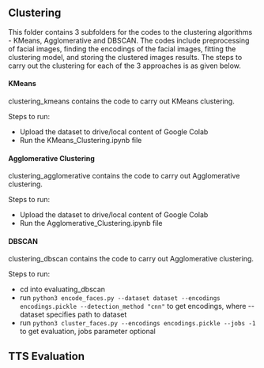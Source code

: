 ## Clustering

This folder contains 3 subfolders for the codes to the clustering algorithms - KMeans, Agglomerative and DBSCAN. The codes include preprocessing of facial images, finding the encodings of the facial images, fitting the clustering model, and storing the clustered images results. The steps to carry out the clustering for each of the 3 approaches is as given below.

#### KMeans

clustering_kmeans contains the code to carry out KMeans clustering.

Steps to run:

* Upload the dataset to drive/local content of Google Colab
* Run the KMeans_Clustering.ipynb file

#### Agglomerative Clustering

clustering_agglomerative contains the code to carry out Agglomerative clustering.

Steps to run:

* Upload the dataset to drive/local content of Google Colab
* Run the Agglomerative_Clustering.ipynb file

#### DBSCAN

clustering_dbscan contains the code to carry out Agglomerative clustering.

Steps to run:

* cd into evaluating_dbscan
* run ````python3 encode_faces.py --dataset dataset --encodings encodings.pickle --detection_method "cnn"```` to get encodings, where --dataset specifies path to dataset
* run ````python3 cluster_faces.py --encodings encodings.pickle --jobs -1```` to get evaluation, jobs parameter optional

## TTS Evaluation

